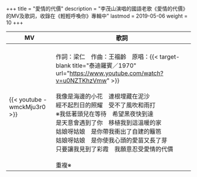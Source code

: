 +++
title = "愛情的代價"
description = "李茂山演唱的國語老歌《愛情的代價》的MV及歌詞，收錄在《輕輕呼喚你》專輯中"
lastmod = 2019-05-06
weight = 10
+++

MV  | 歌詞  
--------------|-------
{{< youtube -wmckMju3r0 >}}|<br/>作詞：梁仁　作曲：王福齡　原唱：{{< target-blank title="泰迪羅賓／1970" url="https://www.youtube.com/watch?v=u0NZTKhzVmw" >}}<br/><br/>我像是海邊的小花　連根埋藏在泥沙<br/>經不起烈日的照耀　受不了風吹和雨打<br/>※我低著頭兒在等待　希望黑夜快到達<br/>是天意會遇到了你　移植我到這溫暖的家<br/>姑娘呀姑娘　是你帶我衝出了自建的籬笆<br/>姑娘呀姑娘　是你使我心頭的愛苗又長了芽<br/>只要讓我見到了彩霞　我願意忍受愛情的代價<br/><br/>重複※
